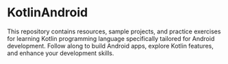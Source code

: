 # KotlinAndroid
This repository contains resources, sample projects, and practice exercises for learning Kotlin programming language specifically tailored for Android development. Follow along to build Android apps, explore Kotlin features, and enhance your development skills.
